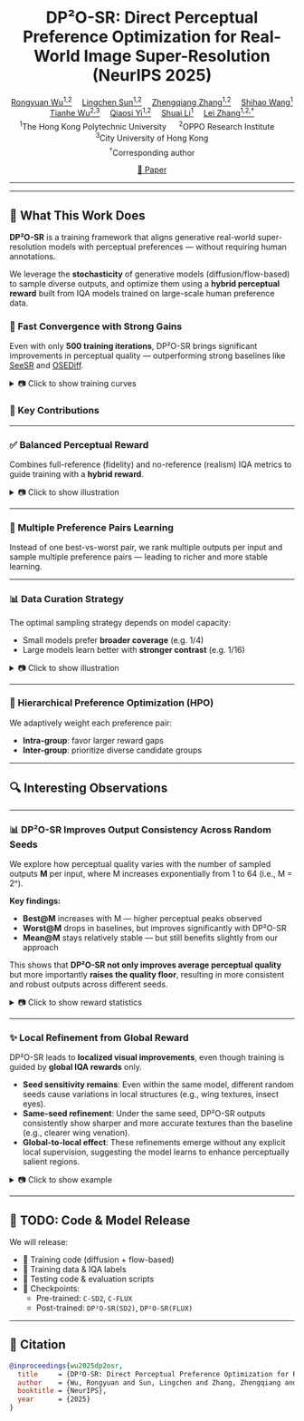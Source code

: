 <div align="center">

<h1>DP²O-SR: Direct Perceptual Preference Optimization for Real-World Image Super-Resolution (NeurIPS 2025)</h1>

<div>
  <a href="https://scholar.google.com/citations?hl=en&user=A-U8zE8AAAAJ" target="_blank">Rongyuan Wu<sup>1,2</sup></a>&emsp;
  <a href="https://scholar.google.com/citations?user=ZCDjTn8AAAAJ&hl=en" target="_blank">Lingchen Sun<sup>1,2</sup></a>&emsp;
  <a href="https://scholar.google.com/citations?user=UX26wSMAAAAJ&hl=en" target="_blank">Zhengqiang Zhang<sup>1,2</sup></a>&emsp;
  <a href="https://scholar.google.com/citations?hl=en&user=7TWugs4AAAAJ" target="_blank">Shihao Wang<sup>1</sup></a><br>  
  <a href="https://scholar.google.com/citations?hl=en&user=QW1JtysAAAAJ" target="_blank">Tianhe Wu<sup>2,3</sup></a>&emsp;
  <a href="https://scholar.google.com/citations?user=y5bqy0AAAAAJ&hl=zh-CN" target="_blank">Qiaosi Yi<sup>1,2</sup></a>&emsp;
  <a href="https://scholar.google.com/citations?hl=en&user=Bd73ldQAAAAJ" target="_blank">Shuai Li<sup>1</sup></a>&emsp;
  <a href="https://www4.comp.polyu.edu.hk/~cslzhang/" target="_blank">Lei Zhang<sup>1,2,†</sup></a>
</div>

<div style="margin-top: 4px;">
  <sup>1</sup>The Hong Kong Polytechnic University &emsp;
  <sup>2</sup>OPPO Research Institute &emsp;
  <sup>3</sup>City University of Hong Kong
</div>

<div style="margin-top: 6px;">
  <sup>†</sup>Corresponding author
</div>

[📄 Paper ](https://arxiv.org/pdf/2406.08177)

---

</div>


---

## 🧠 What This Work Does

**DP²O-SR** is a training framework that aligns generative real-world super-resolution models with perceptual preferences — without requiring human annotations.

We leverage the **stochasticity** of generative models (diffusion/flow-based) to sample diverse outputs, and optimize them using a **hybrid perceptual reward** built from IQA models trained on large-scale human preference data.

### 🚀 Fast Convergence with Strong Gains  
Even with only **500 training iterations**, DP²O-SR brings significant improvements in perceptual quality — outperforming strong baselines like [SeeSR](https://github.com/cswry/SeeSR) and [OSEDiff](https://github.com/cswry/OSEDiff).

<details>
<summary>📷 Click to show training curves</summary>

![Training Curve](assets/training_curve_500_steps.png)

</details>

### 🌟 Key Contributions

---

### ✅ Balanced Perceptual Reward  
Combines full-reference (fidelity) and no-reference (realism) IQA metrics to guide training with a **hybrid reward**.

<details>
<summary>📷 Click to show illustration</summary>

![Balanced Reward](assets/reward_comparison.png)

</details>

---

### 🔄 Multiple Preference Pairs Learning 
Instead of one best-vs-worst pair, we rank multiple outputs per input and sample multiple preference pairs — leading to richer and more stable learning.

---

### 📊 Data Curation Strategy  
The optimal sampling strategy depends on model capacity:  
- Small models prefer **broader coverage** (e.g. 1/4)  
- Large models learn better with **stronger contrast** (e.g. 1/16)

<details>
<summary>📷 Click to show illustration</summary>

![Curation Strategy](assets/model_curation.png)

</details>

---

### 🧩 Hierarchical Preference Optimization (HPO)  
We adaptively weight each preference pair:  
- **Intra-group**: favor larger reward gaps  
- **Inter-group**: prioritize diverse candidate groups

---

## 🔍 Interesting Observations

---

### 📊 DP²O-SR Improves Output Consistency Across Random Seeds  
We explore how perceptual quality varies with the number of sampled outputs **M** per input, where M increases exponentially from 1 to 64 (i.e., M = 2ⁿ).  

**Key findings:**

- **Best@M** increases with M — higher perceptual peaks observed
- **Worst@M** drops in baselines, but improves significantly with DP²O-SR  
- **Mean@M** stays relatively stable — but still benefits slightly from our approach

This shows that **DP²O-SR not only improves average perceptual quality** but more importantly **raises the quality floor**, resulting in more consistent and robust outputs across different seeds.

<details>
<summary>📷 Click to show reward statistics</summary>

![Stochasticity Stats](assets/best_mean_worst.png)

</details>

---

### ✨ Local Refinement from Global Reward  
DP²O-SR leads to **localized visual improvements**, even though training is guided by **global IQA rewards** only.

- **Seed sensitivity remains**: Even within the same model, different random seeds cause variations in local structures (e.g., wing textures, insect eyes).  
- **Same-seed refinement**: Under the same seed, DP²O-SR outputs consistently show sharper and more accurate textures than the baseline (e.g., clearer wing venation).  
- **Global-to-local effect**: These refinements emerge without any explicit local supervision, suggesting the model learns to enhance perceptually salient regions.

<details>
<summary>📷 Click to show example</summary>

![Local Refinement](assets/local_refinement.png)

</details>

---

## 🧰 TODO: Code & Model Release

We will release:

- 🧵 Training code (diffusion + flow-based)
- 📁 Training data & IQA labels
- 🧪 Testing code & evaluation scripts
- 💾 Checkpoints:
  - Pre-trained: `C-SD2`, `C-FLUX`
  - Post-trained: `DP²O-SR(SD2)`, `DP²O-SR(FLUX)`

---
## 📜 Citation

```bibtex
@inproceedings{wu2025dp2osr,
  title     = {DP²O-SR: Direct Perceptual Preference Optimization for Real-World Image Super-Resolution},
  author    = {Wu, Rongyuan and Sun, Lingchen and Zhang, Zhengqiang and Wang, Shihao and Wu, Tianhe and Yi, Qiaosi and Li, Shuai and Zhang, Lei},
  booktitle = {NeurIPS},
  year      = {2025}
}
```